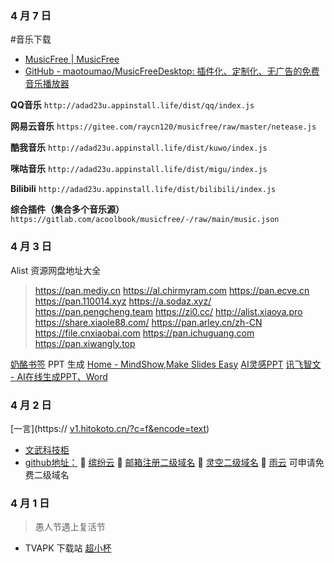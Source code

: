 ### 4 月 7 日
#音乐下载
- [MusicFree | MusicFree](https://musicfree.upup.fun/)
- [GitHub - maotoumao/MusicFreeDesktop: 插件化、定制化、无广告的免费音乐播放器](https://github.com/maotoumao/MusicFreeDesktop)


**QQ音乐**
`http://adad23u.appinstall.life/dist/qq/index.js`

**网易云音乐**
`https://gitee.com/raycn120/musicfree/raw/master/netease.js`

**酷我音乐**
`http://adad23u.appinstall.life/dist/kuwo/index.js`

**咪咕音乐**
`http://adad23u.appinstall.life/dist/migu/index.js`

**Bilibili**
`http://adad23u.appinstall.life/dist/bilibili/index.js`

**综合插件（集合多个音乐源）**
`https://gitlab.com/acoolbook/musicfree/-/raw/main/music.json`


### 4 月 3 日

Alist 资源网盘地址大全

> https://pan.mediy.cn
> https://al.chirmyram.com
> https://pan.ecve.cn
> https://pan.110014.xyz
> https://a.sodaz.xyz/
> https://pan.pengcheng.team
> https://zi0.cc/
> http://alist.xiaoya.pro
> https://share.xiaole88.com/
> https://pan.arley.cn/zh-CN
> https://file.cnxiaobai.com
> https://pan.ichuguang.com
> https://pan.xiwangly.top

[奶酪书签](https://cqmzgg.lanzn.com/isdri1tr7efe)
PPT 生成
[Home - MindShow,Make Slides Easy](https://www.mindshow.fun/#/home)
[AI灵感PPT](https://www.lgppt.cn/)
[讯飞智文 - AI在线生成PPT、Word](https://zhiwen.xfyun.cn/)

### 4 月 2 日
[一言](https:// [v1.hitokoto.cn/?c=f&encode=text](https://v1.hitokoto.cn/?c=f&encode=text))
- [文武科技柜](https://www.wangdu.site/)
- [github地址：](https://github.com/dongyubin)
🥇 [缤纷云](https://www.bitiful.com/)
🥇 [邮箱注册二级域名](https://desec.io/)
🥇 [灵空二级域名](https://www.lkdns.top/)
🥇 [雨云](https://www.rainyun.com/home) 可申请免费二级域名
### 4 月 1 日

> 愚人节遇上复活节

- TVAPK 下载站 [超小杯](https://www.rjcxb.com/category/apk/tvapk)
